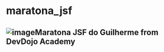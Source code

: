 # maratona_jsf
## ![image](https://user-images.githubusercontent.com/83541826/157926189-7643c1a2-c9a7-4c66-a0a1-96cac9f7a536.png)Maratona JSF do Guilherme from DevDojo Academy 

